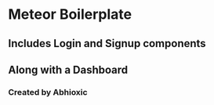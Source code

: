 # Meteor Boilerplate

## Includes Login and Signup components
## Along with a Dashboard

### Created by Abhioxic